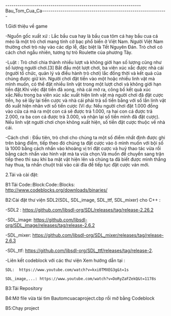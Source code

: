 ------------------------------------------------------------------Bau_Tom_Cua_Ca-------------------------------------------------------------


1.Giới thiệu về game

-Nguồn gốc xuất xứ : Lắc bầu cua hay là bầu cua tôm cá hay bầu cua cá mèo là một trò chơi mang tính cờ bạc phổ biến ở Việt Nam. Người Việt Nam thường chơi trò này vào các dịp lễ, đặc biệt là Tết Nguyên Đán. Trò chơi có cách chơi ngẫu nhiên, tương tự trò Roulette của phương Tây.

-Luật : Trò chơi chia thành nhiều lượt và không giới hạn số lượng cũng như số lượng người chơi.[3] Bắt đầu một lượt chơi, ba viên xúc xắc được nhà cái (người tổ chức, quản lý và điều hành trò chơi) lắc đồng thời và kết quả của chúng được giữ kín. Người chơi đặt tiền vào một hoặc nhiều linh vật mà mình muốn, có thể đặt nhiều linh vật trong một lượt chơi và không giới hạn tiền đặt.Khi việc đặt tiền đã xong, nhà cái mở ra, công bố kết quả xúc xắc.Nếu trong ba viên xúc xắc xuất hiện linh vật mà người chơi đã đặt cược tiền, họ sẽ lấy lại tiền cược và nhà cái phải trả số tiền bằng với số lần linh vật đó xuất hiện nhân với số tiền cược (Ví dụ: Nếu người chơi đặt 1.000 đồng vào cửa cá mà ra một con cá sẽ được trả 1.000, ra hai con cá được trả 2.000, ra ba con cá được trả 3.000, và nhận lại số tiền mình đã đặt cược). Nếu linh vật người chơi chọn không xuất hiện, số tiền đặt cược thuộc về nhà cái.

-Cách chơi : Đầu tiên, trò chơi cho chúng ta một số điểm nhất định được ghi trên bảng điểm, tiếp theo đó chúng ta đặt cược vào ô mình muốn với bội số là 1000 bằng cách nhấn vào khoảng vị trí đặt cược và huỷ thao tác vừa rồi bằng cách nhấn vào hình vật mà ta vừa chọn.Và muốn để chuyển sang trận tiếp theo thì sau khi ba mặt vật hiện lên và chúng ta đã biết được mình thắng hay thua, ta nhấn chuột trái vào cái đĩa để tiếp tục đặt cược ván mới.

2.Tải và cài đặt:

B1:Tải Code::Block:Code::Blocks: http://www.codeblocks.org/downloads/binaries/

B2:Cài đặt thư viện SDL2(SDL, SDL_image, SDL_ttf, SDL_mixer) cho C++ :

 -SDL2 : https://github.com/libsdl-org/SDL/releases/tag/release-2.26.2
 
 -SDL_image: https://github.com/libsdl-org/SDL_image/releases/tag/release-2.6.2
 
 -SDL_mixer: https://github.com/libsdl-org/SDL_mixer/releases/tag/release-2.6.3
 
 -SDL_ttf: https://github.com/libsdl-org/SDL_ttf/releases/tag/release-2.
 
 -Liên kết codeblock với các thư viện
 	Xem hướng dẫn tại :

 	SDL:  https://www.youtube.com/watch?v=kxi0TMXEG3g&t=1s
				
 	SDL_image,...: https://www.youtube.com/watch?v=DoRyZaFZekQ&t=1178s
				
B3:Tải Repository 

B4:Mở file vừa tài tìm Bautomcuacaproject.cbp rồi mở bằng Codeblock

B5:Chạy project
